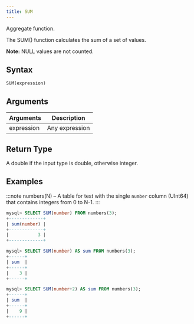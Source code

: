 ```yaml
---
title: SUM
---
```


Aggregate function.

The SUM() function calculates the sum of a set of values.

**Note:** NULL values are not counted.

## Syntax

```
SUM(expression)
```

## Arguments

| Arguments   | Description |
| ----------- | ----------- |
| expression  | Any expression |

## Return Type

A double if the input type is double, otherwise integer.

## Examples

:::note
numbers(N) – A table for test with the single `number` column (UInt64) that contains integers from 0 to N-1.
:::

```sql
mysql> SELECT SUM(number) FROM numbers(3);
+-------------+
| sum(number) |
+-------------+
|           3 |
+-------------+

mysql> SELECT SUM(number) AS sum FROM numbers(3);
+------+
| sum  |
+------+
|    3 |
+------+

mysql> SELECT SUM(number+2) AS sum FROM numbers(3);
+------+
| sum  |
+------+
|    9 |
+------+
```
